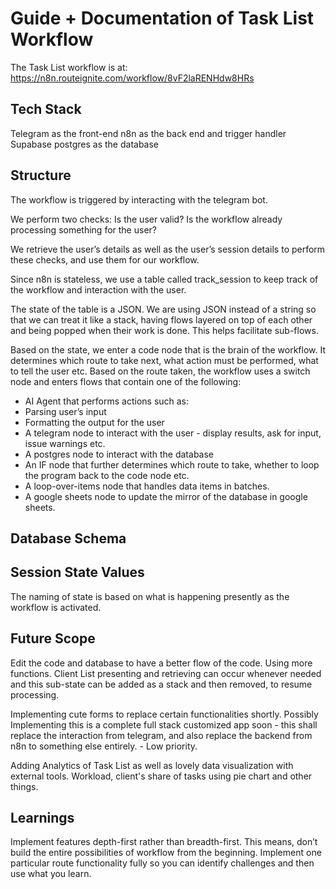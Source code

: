 # Guide + Documentation of Task List Workflow

The Task List workflow is at: https://n8n.routeignite.com/workflow/8vF2laRENHdw8HRs

## Tech Stack
Telegram as the front-end
n8n as the back end and trigger handler
Supabase postgres as the database

## Structure

The workflow is triggered by interacting with the telegram bot.

We perform two checks:
Is the user valid?
Is the workflow already processing something for the user?

We retrieve the user’s details as well as the user’s session details to perform these checks, and use them for our workflow.

Since n8n is stateless, we use a table called track_session to keep track of the workflow and interaction with the user.

The state of the table is a JSON. We are using JSON instead of a string so that we can treat it like a stack, having flows layered on top of each other and being popped when their work is done. This helps facilitate sub-flows.

Based on the state, we enter a code node that is the brain of the workflow. It determines which route to take next, what action must be performed, what to tell the user etc.
Based on the route taken, the workflow uses a switch node and enters flows that contain one of the following:
- AI Agent that performs actions such as:
- Parsing user’s input
- Formatting the output for the user
- A telegram node to interact with the user - display results, ask for input, issue warnings etc.
- A postgres node to interact with the database
- An IF node that further determines which route to take, whether to loop the program back to the code node etc.
- A loop-over-items node that handles data items in batches.
- A google sheets node to update the mirror of the database in google sheets.




## Database Schema



## Session State Values
The naming of state is based on what is happening presently as the workflow is activated.






## Future Scope

   Edit the code and database to have a better flow of the code. Using more functions. Client List presenting and retrieving can occur whenever needed and this sub-state can be added as a stack and then removed, to resume processing.

   Implementing cute forms to replace certain functionalities shortly.
   Possibly Implementing this is a complete full stack customized app soon - this shall replace the interaction from telegram, and also replace the backend from n8n to something else entirely. - Low priority.

   Adding Analytics of Task List as well as lovely data visualization with external tools. Workload, client's share of tasks using pie chart and other things.

## Learnings

   Implement features depth-first rather than breadth-first. This means, don’t build the entire possibilities of workflow from the beginning. Implement one particular route functionality fully so you can identify challenges and then use what you learn.
